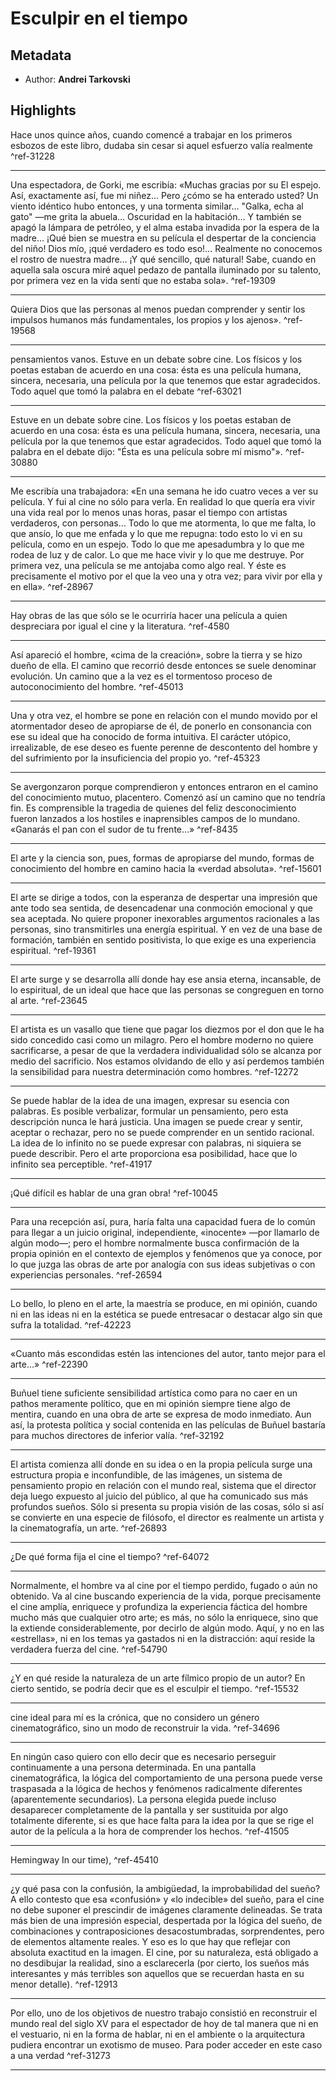 
# Esculpir en el tiempo
## Metadata
* Author: **Andrei Tarkovski**

## Highlights
Hace unos quince años, cuando comencé a trabajar en los primeros esbozos de este libro, dudaba sin cesar si aquel esfuerzo valía realmente  ^ref-31228

---
Una espectadora, de Gorki, me escribía: «Muchas gracias por su El espejo. Así, exactamente así, fue mi niñez… Pero ¿cómo se ha enterado usted? Un viento idéntico hubo entonces, y una tormenta similar… "Galka, echa al gato" —me grita la abuela… Oscuridad en la habitación… Y también se apagó la lámpara de petróleo, y el alma estaba invadida por la espera de la madre… ¡Qué bien se muestra en su película el despertar de la conciencia del niño! Dios mío, ¡qué verdadero es todo eso!… Realmente no conocemos el rostro de nuestra madre… ¡Y qué sencillo, qué natural! Sabe, cuando en aquella sala oscura miré aquel pedazo de pantalla iluminado por su talento, por primera vez en la vida sentí que no estaba sola».  ^ref-19309

---
Quiera Dios que las personas al menos puedan comprender y sentir los impulsos humanos más fundamentales, los propios y los ajenos».  ^ref-19568

---
pensamientos vanos. Estuve en un debate sobre cine. Los físicos y los poetas estaban de acuerdo en una cosa: ésta es una película humana, sincera, necesaria, una película por la que tenemos que estar agradecidos. Todo aquel que tomó la palabra en el debate  ^ref-63021

---
Estuve en un debate sobre cine. Los físicos y los poetas estaban de acuerdo en una cosa: ésta es una película humana, sincera, necesaria, una película por la que tenemos que estar agradecidos. Todo aquel que tomó la palabra en el debate dijo: "Ésta es una película sobre mí mismo"».  ^ref-30880

---
Me escribía una trabajadora: «En una semana he ido cuatro veces a ver su película. Y fui al cine no sólo para verla. En realidad lo que quería era vivir una vida real por lo menos unas horas, pasar el tiempo con artistas verdaderos, con personas… Todo lo que me atormenta, lo que me falta, lo que ansío, lo que me enfada y lo que me repugna: todo esto lo vi en su película, como en un espejo. Todo lo que me apesadumbra y lo que me rodea de luz y de calor. Lo que me hace vivir y lo que me destruye. Por primera vez, una película se me antojaba como algo real. Y éste es precisamente el motivo por el que la veo una y otra vez; para vivir por ella y en ella».  ^ref-28967

---
Hay obras de las que sólo se le ocurriría hacer una película a quien despreciara por igual el cine y la literatura.  ^ref-4580

---
Así apareció el hombre, «cima de la creación», sobre la tierra y se hizo dueño de ella. El camino que recorrió desde entonces se suele denominar evolución. Un camino que a la vez es el tormentoso proceso de autoconocimiento del hombre.  ^ref-45013

---
Una y otra vez, el hombre se pone en relación con el mundo movido por el atormentador deseo de apropiarse de él, de ponerlo en consonancia con ese su ideal que ha conocido de forma intuitiva. El carácter utópico, irrealizable, de ese deseo es fuente perenne de descontento del hombre y del sufrimiento por la insuficiencia del propio yo.  ^ref-45323

---
Se avergonzaron porque comprendieron y entonces entraron en el camino del conocimiento mutuo, placentero. Comenzó así un camino que no tendría fin. Es comprensible la tragedia de quienes del feliz desconocimiento fueron lanzados a los hostiles e inaprensibles campos de lo mundano. «Ganarás el pan con el sudor de tu frente…»  ^ref-8435

---
El arte y la ciencia son, pues, formas de apropiarse del mundo, formas de conocimiento del hombre en camino hacia la «verdad absoluta».  ^ref-15601

---
El arte se dirige a todos, con la esperanza de despertar una impresión que ante todo sea sentida, de desencadenar una conmoción emocional y que sea aceptada. No quiere proponer inexorables argumentos racionales a las personas, sino transmitirles una energía espiritual. Y en vez de una base de formación, también en sentido positivista, lo que exige es una experiencia espiritual.  ^ref-19361

---
El arte surge y se desarrolla allí donde hay ese ansia eterna, incansable, de lo espiritual, de un ideal que hace que las personas se congreguen en torno al arte.  ^ref-23645

---
El artista es un vasallo que tiene que pagar los diezmos por el don que le ha sido concedido casi como un milagro. Pero el hombre moderno no quiere sacrificarse, a pesar de que la verdadera individualidad sólo se alcanza por medio del sacrificio. Nos estamos olvidando de ello y así perdemos también la sensibilidad para nuestra determinación como hombres.  ^ref-12272

---
Se puede hablar de la idea de una imagen, expresar su esencia con palabras. Es posible verbalizar, formular un pensamiento, pero esta descripción nunca le hará justicia. Una imagen se puede crear y sentir, aceptar o rechazar, pero no se puede comprender en un sentido racional. La idea de lo infinito no se puede expresar con palabras, ni siquiera se puede describir. Pero el arte proporciona esa posibilidad, hace que lo infinito sea perceptible.  ^ref-41917

---
¡Qué difícil es hablar de una gran obra!  ^ref-10045

---
Para una recepción así, pura, haría falta una capacidad fuera de lo común para llegar a un juicio original, independiente, «inocente» —por llamarlo de algún modo—; pero el hombre normalmente busca confirmación de la propia opinión en el contexto de ejemplos y fenómenos que ya conoce, por lo que juzga las obras de arte por analogía con sus ideas subjetivas o con experiencias personales.  ^ref-26594

---
Lo bello, lo pleno en el arte, la maestría se produce, en mi opinión, cuando ni en las ideas ni en la estética se puede entresacar o destacar algo sin que sufra la totalidad.  ^ref-42223

---
«Cuanto más escondidas estén las intenciones del autor, tanto mejor para el arte…»  ^ref-22390

---
Buñuel tiene suficiente sensibilidad artística como para no caer en un pathos meramente político, que en mi opinión siempre tiene algo de mentira, cuando en una obra de arte se expresa de modo inmediato. Aun así, la protesta política y social contenida en las películas de Buñuel bastaría para muchos directores de inferior valía.  ^ref-32192

---
El artista comienza allí donde en su idea o en la propia película surge una estructura propia e inconfundible, de las imágenes, un sistema de pensamiento propio en relación con el mundo real, sistema que el director deja luego expuesto al juicio del público, al que ha comunicado sus más profundos sueños. Sólo si presenta su propia visión de las cosas, sólo si así se convierte en una especie de filósofo, el director es realmente un artista y la cinematografía, un arte.  ^ref-26893

---
¿De qué forma fija el cine el tiempo?  ^ref-64072

---
Normalmente, el hombre va al cine por el tiempo perdido, fugado o aún no obtenido. Va al cine buscando experiencia de la vida, porque precisamente el cine amplía, enriquece y profundiza la experiencia fáctica del hombre mucho más que cualquier otro arte; es más, no sólo la enriquece, sino que la extiende considerablemente, por decirlo de algún modo. Aquí, y no en las «estrellas», ni en los temas ya gastados ni en la distracción: aquí reside la verdadera fuerza del cine.  ^ref-54790

---
¿Y en qué reside la naturaleza de un arte fílmico propio de un autor? En cierto sentido, se podría decir que es el esculpir el tiempo.  ^ref-15532

---
cine ideal para mí es la crónica, que no considero un género cinematográfico, sino un modo de reconstruir la vida.  ^ref-34696

---
En ningún caso quiero con ello decir que es necesario perseguir continuamente a una persona determinada. En una pantalla cinematográfica, la lógica del comportamiento de una persona puede verse traspasada a la lógica de hechos y fenómenos radicalmente diferentes (aparentemente secundarios). La persona elegida puede incluso desaparecer completamente de la pantalla y ser sustituida por algo totalmente diferente, si es que hace falta para la idea por la que se rige el autor de la película a la hora de comprender los hechos.  ^ref-41505

---
Hemingway In our time),  ^ref-45410

---
¿y qué pasa con la confusión, la ambigüedad, la improbabilidad del sueño? A ello contesto que esa «confusión» y «lo indecible» del sueño, para el cine no debe suponer el prescindir de imágenes claramente delineadas. Se trata más bien de una impresión especial, despertada por la lógica del sueño, de combinaciones y contraposiciones desacostumbradas, sorprendentes, pero de elementos altamente reales. Y eso es lo que hay que reflejar con absoluta exactitud en la imagen. El cine, por su naturaleza, está obligado a no desdibujar la realidad, sino a esclarecerla (por cierto, los sueños más interesantes y más terribles son aquellos que se recuerdan hasta en su menor detalle).  ^ref-12913

---
Por ello, uno de los objetivos de nuestro trabajo consistió en reconstruir el mundo real del siglo XV para el espectador de hoy de tal manera que ni en el vestuario, ni en la forma de hablar, ni en el ambiente o la arquitectura pudiera encontrar un exotismo de museo. Para poder acceder en este caso a una verdad  ^ref-31273

---
